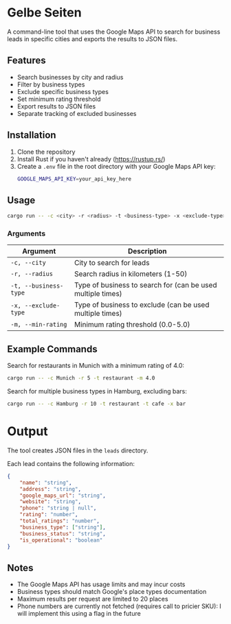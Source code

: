 # Gelbe Seiten

A command-line tool that uses the Google Maps API to search for business leads in specific cities and exports the results to JSON files.

## Features

* Search businesses by city and radius
* Filter by business types
* Exclude specific business types
* Set minimum rating threshold
* Export results to JSON files
* Separate tracking of excluded businesses

## Installation

1. Clone the repository
2. Install Rust if you haven't already (https://rustup.rs/)
3. Create a `.env` file in the root directory with your Google Maps API key:
    ```bash
    GOOGLE_MAPS_API_KEY=your_api_key_here
    ```

## Usage

```bash
cargo run -- -c <city> -r <radius> -t <business-type> -x <exclude-type> -m <min-rating>
```

### Arguments

| Argument | Description |
|----------|-------------|
| `-c, --city` | City to search for leads |
| `-r, --radius` | Search radius in kilometers (1-50) |
| `-t, --business-type` | Type of business to search for (can be used multiple times) |
| `-x, --exclude-type` | Type of business to exclude (can be used multiple times) |
| `-m, --min-rating` | Minimum rating threshold (0.0-5.0) |

## Example Commands
Search for restaurants in Munich with a minimum rating of 4.0:

```bash
cargo run -- -c Munich -r 5 -t restaurant -m 4.0
```

Search for multiple business types in Hamburg, excluding bars:

```bash
cargo run -- -c Hamburg -r 10 -t restaurant -t cafe -x bar
```

# Output

The tool creates JSON files in the `leads` directory.

Each lead contains the following information:

```json
{
    "name": "string",
    "address": "string",
    "google_maps_url": "string",
    "website": "string", 
    "phone": "string | null",
    "rating": "number",
    "total_ratings": "number",
    "business_type": ["string"],
    "business_status": "string",
    "is_operational": "boolean"
}
```

## Notes

- The Google Maps API has usage limits and may incur costs
- Business types should match Google's place types documentation
- Maximum results per request are limited to 20 places
- Phone numbers are currently not fetched (requires call to pricier SKU): I will implement this using a flag in the future